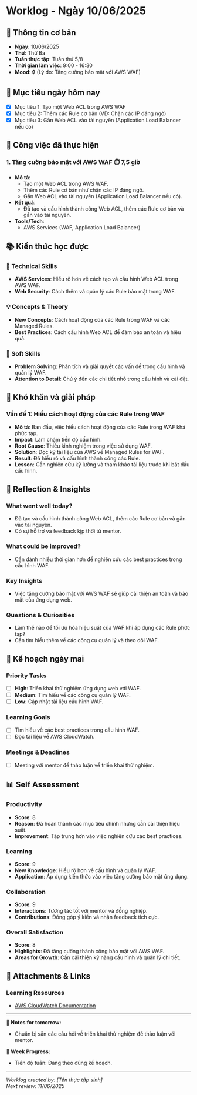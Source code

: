 # Worklog - Ngày 10/06/2025

## 📅 Thông tin cơ bản
- **Ngày**: 10/06/2025
- **Thứ**: Thứ Ba
- **Tuần thực tập**: Tuần thứ 5/8
- **Thời gian làm việc**: 9:00 - 16:30
- **Mood**: 🔒 (Lý do: Tăng cường bảo mật với AWS WAF)

## 🎯 Mục tiêu ngày hôm nay
- [x] Mục tiêu 1: Tạo một Web ACL trong AWS WAF
- [x] Mục tiêu 2: Thêm các Rule cơ bản (VD: Chặn các IP đáng ngờ)
- [x] Mục tiêu 3: Gắn Web ACL vào tài nguyên (Application Load Balancer nếu có)

## 💼 Công việc đã thực hiện

### 1. Tăng cường bảo mật với AWS WAF ⏱️ 7,5 giờ
- **Mô tả**: 
  - Tạo một Web ACL trong AWS WAF.
  - Thêm các Rule cơ bản như chặn các IP đáng ngờ.
  - Gắn Web ACL vào tài nguyên (Application Load Balancer nếu có).
- **Kết quả**: 
  - Đã tạo và cấu hình thành công Web ACL, thêm các Rule cơ bản và gắn vào tài nguyên.
- **Tools/Tech**: 
  - AWS Services (WAF, Application Load Balancer)


## 📚 Kiến thức học được

### 🔧 Technical Skills
- **AWS Services**: Hiểu rõ hơn về cách tạo và cấu hình Web ACL trong AWS WAF.
- **Web Security**: Cách thêm và quản lý các Rule bảo mật trong WAF.

### 💡 Concepts & Theory
- **New Concepts**: Cách hoạt động của các Rule trong WAF và các Managed Rules.
- **Best Practices**: Cách cấu hình Web ACL để đảm bảo an toàn và hiệu quả.

### 🤝 Soft Skills
- **Problem Solving**: Phân tích và giải quyết các vấn đề trong cấu hình và quản lý WAF.
- **Attention to Detail**: Chú ý đến các chi tiết nhỏ trong cấu hình và cài đặt.

## 🚧 Khó khăn và giải pháp

### Vấn đề 1: Hiểu cách hoạt động của các Rule trong WAF
- **Mô tả**: Ban đầu, việc hiểu cách hoạt động của các Rule trong WAF khá phức tạp.
- **Impact**: Làm chậm tiến độ cấu hình.
- **Root Cause**: Thiếu kinh nghiệm trong việc sử dụng WAF.
- **Solution**: Đọc kỹ tài liệu của AWS về Managed Rules for WAF.
- **Result**: Đã hiểu rõ và cấu hình thành công các Rule.
- **Lesson**: Cần nghiên cứu kỹ lưỡng và tham khảo tài liệu trước khi bắt đầu cấu hình.

## 🤔 Reflection & Insights

### What went well today?
- Đã tạo và cấu hình thành công Web ACL, thêm các Rule cơ bản và gắn vào tài nguyên.
- Có sự hỗ trợ và feedback kịp thời từ mentor.

### What could be improved?
- Cần dành nhiều thời gian hơn để nghiên cứu các best practices trong cấu hình WAF.

### Key Insights
- Việc tăng cường bảo mật với AWS WAF sẽ giúp cải thiện an toàn và bảo mật của ứng dụng web.

### Questions & Curiosities
- Làm thế nào để tối ưu hóa hiệu suất của WAF khi áp dụng các Rule phức tạp?
- Cần tìm hiểu thêm về các công cụ quản lý và theo dõi WAF.

## 📅 Kế hoạch ngày mai

### Priority Tasks
- [ ] **High**: Triển khai thử nghiệm ứng dụng web với WAF.
- [ ] **Medium**: Tìm hiểu về các công cụ quản lý WAF.
- [ ] **Low**: Cập nhật tài liệu cấu hình WAF.

### Learning Goals
- [ ] Tìm hiểu về các best practices trong cấu hình WAF.
- [ ] Đọc tài liệu về AWS CloudWatch.

### Meetings & Deadlines
- [ ] Meeting với mentor để thảo luận về triển khai thử nghiệm.

## 📊 Self Assessment

### Productivity
- **Score**: 8
- **Reason**: Đã hoàn thành các mục tiêu chính nhưng cần cải thiện hiệu suất.
- **Improvement**: Tập trung hơn vào việc nghiên cứu các best practices.

### Learning
- **Score**: 9
- **New Knowledge**: Hiểu rõ hơn về cấu hình và quản lý WAF.
- **Application**: Áp dụng kiến thức vào việc tăng cường bảo mật ứng dụng.

### Collaboration
- **Score**: 9
- **Interactions**: Tương tác tốt với mentor và đồng nghiệp.
- **Contributions**: Đóng góp ý kiến và nhận feedback tích cực.

### Overall Satisfaction
- **Score**: 8
- **Highlights**: Đã tăng cường thành công bảo mật với AWS WAF.
- **Areas for Growth**: Cần cải thiện kỹ năng cấu hình và quản lý chi tiết.

## 📎 Attachments & Links


### Learning Resources
- [AWS CloudWatch Documentation](https://aws.amazon.com/cloudwatch/)

---

**📝 Notes for tomorrow:**
- Chuẩn bị sẵn các câu hỏi về triển khai thử nghiệm để thảo luận với mentor.

**🎯 Week Progress:**
- Tiến độ tuần: Đang theo đúng kế hoạch.

---
*Worklog created by: [Tên thực tập sinh]*  
*Next review: 11/06/2025*
